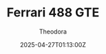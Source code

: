 ---
title: "Ferrari 488 GTE"
meta_title: ""
description: "Ferrari 488 GTE LMP2 by Rollovers, ready to race!"
date: 2025-04-27T01:13:00Z
thumb: 8Lfft8o
mainimage: "4xn37XZ"
cargallery: ["Kiy7e8x", "xO6i4zC", "14hLgjP"]
categories: ["Car"]
author: "Theodora"
tags: ["Ferrari", "GTE", "WEC", "Rollovers", "Italy"]
draft: false
link: https://modsfire.com/12TuLXbMHr0oAt4
zipsize: "60 MB"
manu: Ferrari
country: Italy
championship: WEC
logo2: scuderia-sf
year: "-"
class: GTE
engine: 3.9-litre V8
drivetrain: RWD
power:  500 bhp
torque: "640" 
mass: 1270
speed: "-" 
gb: 6-Speed
accel: "- seconds"
creator: Rollovers
# creatorfull: First Studio Race
# creatorlink: https://patreon.com/c/firststudio
version: "-"
csp: "0.2.4"
carname: "Ferrari 488 GTE"
folder: "rollovers_488_gte"
livery: "Included"
r2r: 0
host: "ModsFire"
---